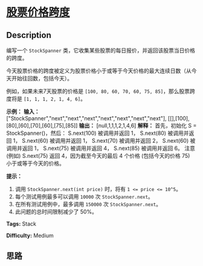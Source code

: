 # [股票价格跨度][title]

## Description

编写一个 `StockSpanner` 类，它收集某些股票的每日报价，并返回该股票当日价格的跨度。

今天股票价格的跨度被定义为股票价格小于或等于今天价格的最大连续日数（从今天开始往回数，包括今天）。

例如，如果未来7天股票的价格是 `[100, 80, 60, 70, 60, 75, 85]`，那么股票跨度将是 `[1, 1, 1, 2, 1, 4,
6]`。



**示例：**
            **输入：** ["StockSpanner","next","next","next","next","next","next","next"], [[],[100],[80],[60],[70],[60],[75],[85]]    **输出：** [null,1,1,1,2,1,4,6]    **解释：**    首先，初始化 S = StockSpanner()，然后：    S.next(100) 被调用并返回 1，    S.next(80) 被调用并返回 1，    S.next(60) 被调用并返回 1，    S.next(70) 被调用并返回 2，    S.next(60) 被调用并返回 1，    S.next(75) 被调用并返回 4，    S.next(85) 被调用并返回 6。        注意 (例如) S.next(75) 返回 4，因为截至今天的最后 4 个价格    (包括今天的价格 75) 小于或等于今天的价格。    



**提示：**

  1. 调用 `StockSpanner.next(int price)` 时，将有 `1 <= price <= 10^5`。
  2. 每个测试用例最多可以调用  `10000` 次 `StockSpanner.next`。
  3. 在所有测试用例中，最多调用 `150000` 次 `StockSpanner.next`。
  4. 此问题的总时间限制减少了 50%。


**Tags:** Stack

**Difficulty:** Medium

## 思路

[title]: https://leetcode-cn.com/problems/online-stock-span
